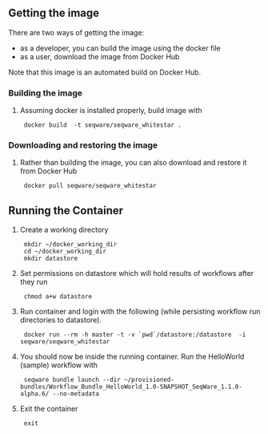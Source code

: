 ## Getting the image

There are two ways of getting the image:
* as a developer, you can build the image using the docker file
* as a user, download the image from Docker Hub

Note that this image is an automated build on Docker Hub. 

### Building the image

1. Assuming docker is installed properly, build image with 

        docker build  -t seqware/seqware_whitestar . 

### Downloading and restoring the image

1. Rather than building the image, you can also download and restore it from Docker Hub

        docker pull seqware/seqware_whitestar 

## Running the Container

1. Create a working directory 

        mkdir ~/docker_working_dir
        cd ~/docker_working_dir 
        mkdir datastore

2. Set permissions on datastore which will hold results of workflows after they run

        chmod a+w datastore

3. Run container and login with the following (while persisting workflow run directories to datastore). 
 
        docker run --rm -h master -t -v `pwd`/datastore:/datastore  -i seqware/seqware_whitestar

4. You should now be inside the running container. Run the HelloWorld (sample) workflow with 

        seqware bundle launch --dir ~/provisioned-bundles/Workflow_Bundle_HelloWorld_1.0-SNAPSHOT_SeqWare_1.1.0-alpha.6/ --no-metadata
        
5. Exit the container

        exit
